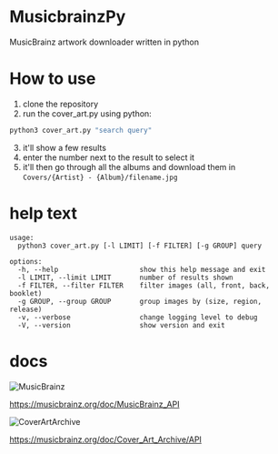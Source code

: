 
# MusicbrainzPy
MusicBrainz artwork downloader written in python


# How to use
1. clone the repository
2. run the cover_art.py using python:
```bash
python3 cover_art.py "search query"
```
3. it'll show a few results
4. enter the number next to the result to select it
5. it'll then go through all the albums and download them in `Covers/{Artist} - {Album}/filename.jpg`


# help text

```
usage:
  python3 cover_art.py [-l LIMIT] [-f FILTER] [-g GROUP] query

options:
  -h, --help                    show this help message and exit
  -l LIMIT, --limit LIMIT       number of results shown
  -f FILTER, --filter FILTER    filter images (all, front, back, booklet)
  -g GROUP, --group GROUP       group images by (size, region, release)
  -v, --verbose                 change logging level to debug
  -V, --version                 show version and exit
```


# docs

![MusicBrainz](https://staticbrainz.org/MB/header-logo-1f7dc2a.svg)

https://musicbrainz.org/doc/MusicBrainz_API

![CoverArtArchive](https://coverartarchive.org/img/navbar_logo.svg)

https://musicbrainz.org/doc/Cover_Art_Archive/API
